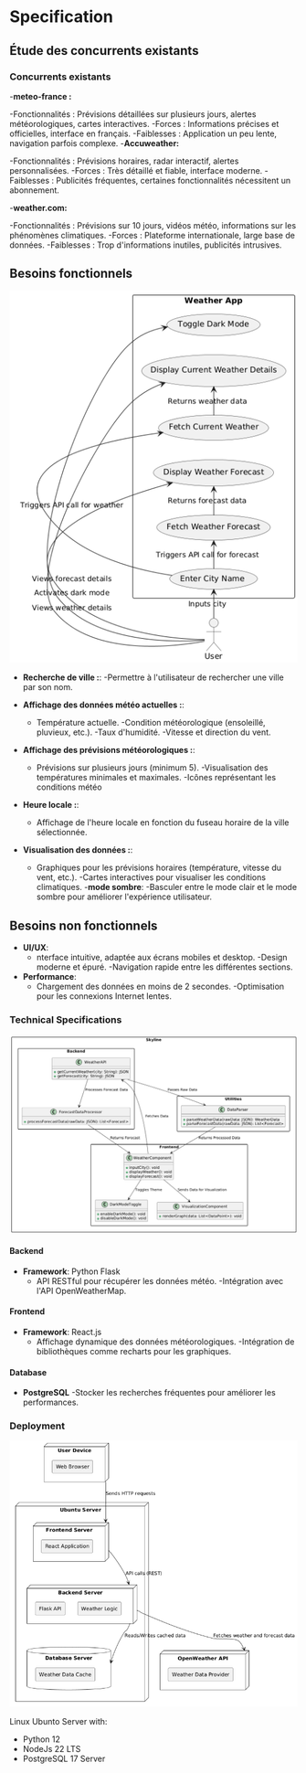 # Specification

## Étude des concurrents existants

### Concurrents existants

-**meteo-france :**

-Fonctionnalités : Prévisions détaillées sur plusieurs jours, alertes météorologiques, cartes interactives.
-Forces : Informations précises et officielles, interface en français.
-Faiblesses : Application un peu lente, navigation parfois complexe.
-**Accuweather:**

-Fonctionnalités : Prévisions horaires, radar interactif, alertes personnalisées.
-Forces : Très détaillé et fiable, interface moderne.
-Faiblesses : Publicités fréquentes, certaines fonctionnalités nécessitent un abonnement.

-**weather.com:**

-Fonctionnalités : Prévisions sur 10 jours, vidéos météo, informations sur les phénomènes climatiques.
-Forces : Plateforme internationale, large base de données.
-Faiblesses : Trop d'informations inutiles, publicités intrusives.

## Besoins fonctionnels

![Use Case Diagram](conception/use-case.png)

- **Recherche de ville :**:
  -Permettre à l'utilisateur de rechercher une ville par son nom.
  

- **Affichage des données météo actuelles :**:

  - Température actuelle.
  -Condition météorologique (ensoleillé, pluvieux, etc.).
  -Taux d'humidité.
  -Vitesse et direction du vent.
- **Affichage des prévisions météorologiques :**:
  - Prévisions sur plusieurs jours (minimum 5).
   -Visualisation des températures minimales et maximales.
   -Icônes représentant les conditions météo

- **Heure locale :**:
  - Affichage de l'heure locale en fonction du fuseau horaire de la ville sélectionnée.

- **Visualisation des données :**:
  - Graphiques pour les prévisions horaires (température, vitesse du vent, etc.).
  -Cartes interactives pour visualiser les conditions climatiques.
-**mode sombre**:
 -Basculer entre le mode clair et le mode sombre pour améliorer l'expérience utilisateur.

## Besoins non fonctionnels


- **UI/UX**:
  - nterface intuitive, adaptée aux écrans mobiles et desktop.
   -Design moderne et épuré.
   -Navigation rapide entre les différentes sections.
- **Performance**:
  - Chargement des données en moins de 2 secondes.
   -Optimisation pour les connexions Internet lentes.

### Technical Specifications

![Package Diagram](conception/package.png)

#### Backend

- **Framework**: Python Flask
  - API RESTful pour récupérer les données météo.
   -Intégration avec l'API OpenWeatherMap.

#### Frontend

- **Framework**: React.js
  - Affichage dynamique des données météorologiques.
  -Intégration de bibliothèques comme recharts pour les graphiques.

#### Database

- **PostgreSQL**
  -Stocker les recherches fréquentes pour améliorer les performances.

### Deployment

![Deployment Diagram](conception/deploiment.png)

Linux Ubunto Server with:

- Python 12
- NodeJs 22 LTS
- PostgreSQL 17 Server